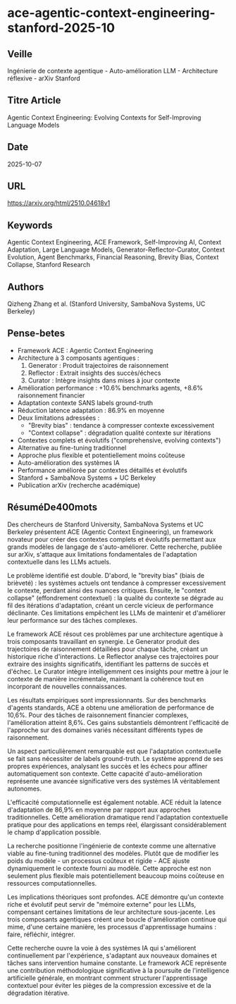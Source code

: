 # ace-agentic-context-engineering-stanford-2025-10
## Veille
Ingénierie de contexte agentique - Auto-amélioration LLM - Architecture réflexive - arXiv Stanford
## Titre Article
Agentic Context Engineering: Evolving Contexts for Self-Improving Language Models
## Date
2025-10-07
## URL
https://arxiv.org/html/2510.04618v1
## Keywords
Agentic Context Engineering, ACE Framework, Self-Improving AI, Context Adaptation, Large Language Models, Generator-Reflector-Curator, Context Evolution, Agent Benchmarks, Financial Reasoning, Brevity Bias, Context Collapse, Stanford Research
## Authors
Qizheng Zhang et al. (Stanford University, SambaNova Systems, UC Berkeley)
## Pense-betes
- Framework ACE : Agentic Context Engineering
- Architecture à 3 composants agentiques :
  1. Generator : Produit trajectoires de raisonnement
  2. Reflector : Extrait insights des succès/échecs
  3. Curator : Intègre insights dans mises à jour contexte
- Amélioration performance : +10.6% benchmarks agents, +8.6% raisonnement financier
- Adaptation contexte SANS labels ground-truth
- Réduction latence adaptation : 86.9% en moyenne
- Deux limitations adressées :
  * "Brevity bias" : tendance à compresser contexte excessivement
  * "Context collapse" : dégradation qualité contexte sur itérations
- Contextes complets et évolutifs ("comprehensive, evolving contexts")
- Alternative au fine-tuning traditionnel
- Approche plus flexible et potentiellement moins coûteuse
- Auto-amélioration des systèmes IA
- Performance améliorée par contextes détaillés et évolutifs
- Stanford + SambaNova Systems + UC Berkeley
- Publication arXiv (recherche académique)
## RésuméDe400mots
Des chercheurs de Stanford University, SambaNova Systems et UC Berkeley présentent ACE (Agentic Context Engineering), un framework novateur pour créer des contextes complets et évolutifs permettant aux grands modèles de langage de s'auto-améliorer. Cette recherche, publiée sur arXiv, s'attaque aux limitations fondamentales de l'adaptation contextuelle dans les LLMs actuels.

Le problème identifié est double. D'abord, le "brevity bias" (biais de brièveté) : les systèmes actuels ont tendance à compresser excessivement le contexte, perdant ainsi des nuances critiques. Ensuite, le "context collapse" (effondrement contextuel) : la qualité du contexte se dégrade au fil des itérations d'adaptation, créant un cercle vicieux de performance déclinante. Ces limitations empêchent les LLMs de maintenir et d'améliorer leur performance sur des tâches complexes.

Le framework ACE résout ces problèmes par une architecture agentique à trois composants travaillant en synergie. Le Generator produit des trajectoires de raisonnement détaillées pour chaque tâche, créant un historique riche d'interactions. Le Reflector analyse ces trajectoires pour extraire des insights significatifs, identifiant les patterns de succès et d'échec. Le Curator intègre intelligemment ces insights pour mettre à jour le contexte de manière incrémentale, maintenant la cohérence tout en incorporant de nouvelles connaissances.

Les résultats empiriques sont impressionnants. Sur des benchmarks d'agents standards, ACE a obtenu une amélioration de performance de 10,6%. Pour des tâches de raisonnement financier complexes, l'amélioration atteint 8,6%. Ces gains substantiels démontrent l'efficacité de l'approche sur des domaines variés nécessitant différents types de raisonnement.

Un aspect particulièrement remarquable est que l'adaptation contextuelle se fait sans nécessiter de labels ground-truth. Le système apprend de ses propres expériences, analysant les succès et les échecs pour affiner automatiquement son contexte. Cette capacité d'auto-amélioration représente une avancée significative vers des systèmes IA véritablement autonomes.

L'efficacité computationnelle est également notable. ACE réduit la latence d'adaptation de 86,9% en moyenne par rapport aux approches traditionnelles. Cette amélioration dramatique rend l'adaptation contextuelle pratique pour des applications en temps réel, élargissant considérablement le champ d'application possible.

La recherche positionne l'ingénierie de contexte comme une alternative viable au fine-tuning traditionnel des modèles. Plutôt que de modifier les poids du modèle - un processus coûteux et rigide - ACE ajuste dynamiquement le contexte fourni au modèle. Cette approche est non seulement plus flexible mais potentiellement beaucoup moins coûteuse en ressources computationnelles.

Les implications théoriques sont profondes. ACE démontre qu'un contexte riche et évolutif peut servir de "mémoire externe" pour les LLMs, compensant certaines limitations de leur architecture sous-jacente. Les trois composants agentiques créent une boucle d'amélioration continue qui mime, d'une certaine manière, les processus d'apprentissage humains : faire, réfléchir, intégrer.

Cette recherche ouvre la voie à des systèmes IA qui s'améliorent continuellement par l'expérience, s'adaptant aux nouveaux domaines et tâches sans intervention humaine constante. Le framework ACE représente une contribution méthodologique significative à la poursuite de l'intelligence artificielle générale, en montrant comment structurer l'apprentissage contextuel pour éviter les pièges de la compression excessive et de la dégradation itérative.
